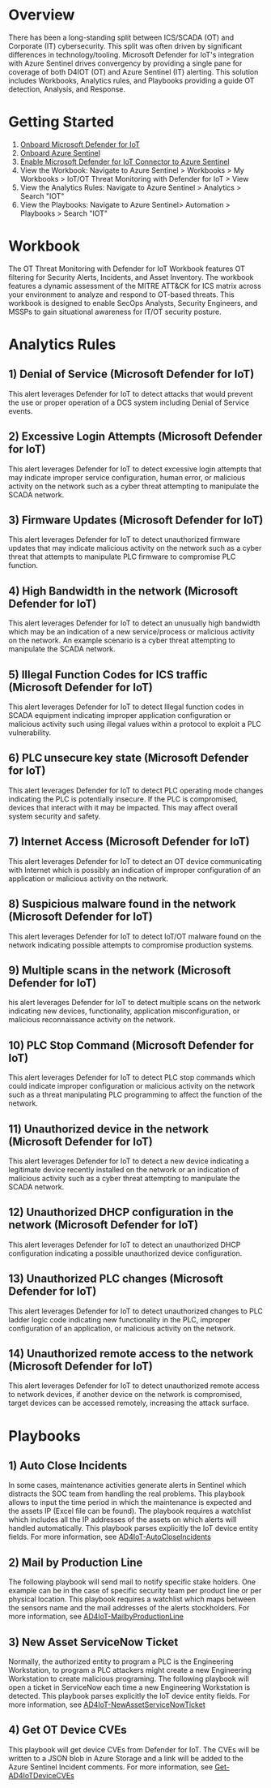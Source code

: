 # Overview
There has been a long-standing split between ICS/SCADA (OT) and Corporate (IT) cybersecurity. This split was often driven by significant differences in technology/tooling. Microsoft Defender for IoT's integration with Azure Sentinel drives convergency by providing a single pane for coverage of both D4IOT (OT) and Azure Sentinel (IT) alerting. This solution includes Workbooks, Analytics rules, and Playbooks providing a guide OT detection, Analysis, and Response.<br>

# Getting Started
1)  [Onboard Microsoft Defender for IoT](https://docs.microsoft.com/azure/defender-for-iot/device-builders/quickstart-onboard-iot-hub)<br>
2)  [Onboard Azure Sentinel](https://docs.microsoft.com/azure/sentinel/quickstart-onboard)<br> 
3)  [Enable Microsoft Defender for IoT Connector to Azure Sentinel](https://docs.microsoft.com/azure/defender-for-iot/organizations/how-to-configure-with-sentinel)<br>
4)  View the Workbook: Navigate to Azure Sentinel > Workbooks > My Workbooks > IoT/OT Threat Monitoring with Defender for IoT > View<br>
5)  View the Analytics Rules: Navigate to Azure Sentinel > Analytics > Search "IOT"<br>
6)  View the Playbooks: Navigate to Azure Sentinel> Automation > Playbooks > Search "IOT"<br>

# Workbook
The OT Threat Monitoring with Defender for IoT Workbook features OT filtering for Security Alerts, Incidents, and Asset Inventory. The workbook features a dynamic assessment of the MITRE ATT&CK for ICS matrix across your environment to analyze and respond to OT-based threats. This workbook is designed to enable SecOps Analysts, Security Engineers, and MSSPs to gain situational awareness for IT/OT security posture.<br>

# Analytics Rules
## 1) Denial of Service (Microsoft Defender for IoT)
This alert leverages Defender for IoT to detect attacks that would prevent the use or proper operation of a DCS system including Denial of Service events.<br>
## 2) Excessive Login Attempts (Microsoft Defender for IoT)
This alert leverages Defender for IoT to detect excessive login attempts that may indicate improper service configuration, human error, or malicious activity on the network such as a cyber threat attempting to manipulate the SCADA network.<br>
## 3) Firmware Updates (Microsoft Defender for IoT)
This alert leverages Defender for IoT to detect unauthorized firmware updates that may indicate malicious activity on the network such as a cyber threat that attempts to manipulate PLC firmware to compromise PLC function.<br>
## 4) High Bandwidth in the network (Microsoft Defender for IoT)
This alert leverages Defender for IoT to detect an unusually high bandwidth which may be an indication of a new service/process or malicious activity on the network. An example scenario is a cyber threat attempting to manipulate the SCADA network.<br>
## 5) Illegal Function Codes for ICS traffic (Microsoft Defender for IoT)
This alert leverages Defender for IoT to detect Illegal function codes in SCADA equipment indicating improper application configuration or malicious activity such using illegal values within a protocol to exploit a PLC vulnerability.<br>
## 6) PLC unsecure key state (Microsoft Defender for IoT)
This alert leverages Defender for IoT to detect PLC operating mode changes indicating the PLC is potentially insecure. If the PLC is compromised, devices that interact with it may be impacted. This may affect overall system security and safety.<br>
## 7) Internet Access (Microsoft Defender for IoT)
This alert leverages Defender for IoT to detect an OT device communicating with Internet which is possibly an indication of improper configuration of an application or malicious activity on the network.<br>
## 8) Suspicious malware found in the network (Microsoft Defender for IoT)
This alert leverages Defender for IoT to detect IoT/OT malware found on the network indicating possible attempts to compromise production systems.<br>
## 9) Multiple scans in the network (Microsoft Defender for IoT)
his alert leverages Defender for IoT to detect multiple scans on the network indicating new devices, functionality, application misconfiguration, or malicious reconnaissance activity on the network.<br>
## 10) PLC Stop Command (Microsoft Defender for IoT)
This alert leverages Defender for IoT to detect PLC stop commands which could indicate improper configuration or malicious activity on the network such as a threat manipulating PLC programming to affect the function of the network.<br>
## 11) Unauthorized device in the network (Microsoft Defender for IoT)
This alert leverages Defender for IoT to detect a new device indicating a legitimate device recently installed on the network or an indication of malicious activity such as a cyber threat attempting to manipulate the SCADA network.<br>
## 12) Unauthorized DHCP configuration in the network (Microsoft Defender for IoT)
This alert leverages Defender for IoT to detect an unauthorized DHCP configuration indicating a possible unauthorized device configuration.<br>
## 13) Unauthorized PLC changes (Microsoft Defender for IoT)
This alert leverages Defender for IoT to detect unauthorized changes to PLC ladder logic code indicating new functionality in the PLC, improper configuration of an application, or malicious activity on the network.<br>
## 14) Unauthorized remote access to the network (Microsoft Defender for IoT)
This alert leverages Defender for IoT to detect unauthorized remote access to network devices, if another device on the network is compromised, target devices can be accessed remotely, increasing the attack surface.<br>

# Playbooks
## 1) Auto Close Incidents
In some cases, maintenance activities generate alerts in Sentinel which distracts the SOC team from handling the real problems. This playbook allows to input the time period in which the maintenance is expected and the assets IP (Excel file can be found). The playbook requires a watchlist which includes all the IP addresses of the assets on which alerts will handled automatically. This playbook parses explicitly the IoT device entity fields. For more information, see [AD4IoT-AutoCloseIncidents](https://github.com/Azure/Azure-Sentinel/tree/master/Playbooks/AD4IoT-AutoCloseIncidents)<br>
## 2) Mail by Production Line
The following playbook will send mail to notify specific stake holders. One example can be in the case of specific security team per product line or per physical location. This playbook requires a watchlist which maps between the sensors name and the mail addresses of the alerts stockholders. For more information, see [AD4IoT-MailbyProductionLine](https://github.com/Azure/Azure-Sentinel/tree/master/Playbooks/AD4IoT-MailbyProductionLine)<br>
## 3) New Asset ServiceNow Ticket
Normally, the authorized entity to program a PLC is the Engineering Workstation, to program a PLC attackers might create a new Engineering Workstation to create malicious programing. The following playbook will open a ticket in ServiceNow each time a new Engineering Workstation is detected. This playbook parses explicitly the IoT device entity fields. For more information, see [AD4IoT-NewAssetServiceNowTicket](https://github.com/Azure/Azure-Sentinel/blob/master/Playbooks/AD4IoT-NewAssetServiceNowTicket/readme.md)<br>
## 4) Get OT Device CVEs
This playbook will get device CVEs from Defender for IoT. The CVEs will be written to a JSON blob in Azure Storage and a link will be added to the Azure Sentinel Incident comments. For more information, see [Get-AD4IoTDeviceCVEs](https://github.com/Azure/Azure-Sentinel/blob/master/Playbooks/Get-AD4IoTDeviceCVEs/readme.md)<br>